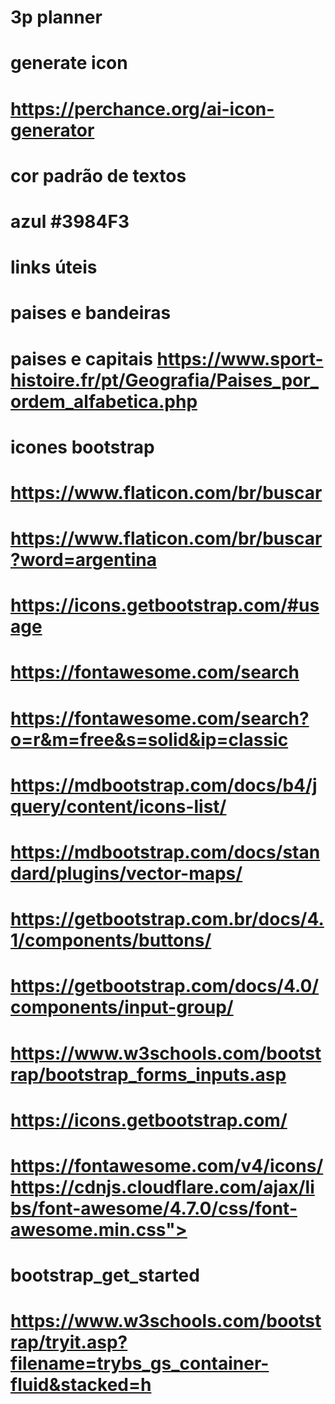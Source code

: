 # 3p planner

# generate icon
# https://perchance.org/ai-icon-generator

# cor padrão de textos
# azul #3984F3

# links úteis
# paises e bandeiras
# paises e capitais https://www.sport-histoire.fr/pt/Geografia/Paises_por_ordem_alfabetica.php

# icones bootstrap
#   https://www.flaticon.com/br/buscar
#   https://www.flaticon.com/br/buscar?word=argentina
#   https://icons.getbootstrap.com/#usage
#   https://fontawesome.com/search
#   https://fontawesome.com/search?o=r&m=free&s=solid&ip=classic
#   https://mdbootstrap.com/docs/b4/jquery/content/icons-list/
#   https://mdbootstrap.com/docs/standard/plugins/vector-maps/
#   https://getbootstrap.com.br/docs/4.1/components/buttons/
#   https://getbootstrap.com/docs/4.0/components/input-group/
#   https://www.w3schools.com/bootstrap/bootstrap_forms_inputs.asp
#   https://icons.getbootstrap.com/
#   https://fontawesome.com/v4/icons/       https://cdnjs.cloudflare.com/ajax/libs/font-awesome/4.7.0/css/font-awesome.min.css">

# bootstrap_get_started
# https://www.w3schools.com/bootstrap/tryit.asp?filename=trybs_gs_container-fluid&stacked=h